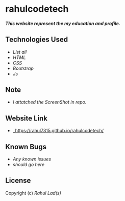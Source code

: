 # rahulcodetech

#### _This website represent the my education and profile._

## Technologies Used

* _List all_
* _HTML_
* _CSS_
* _Bootstrap_
* _Js_

## Note
* _I attatched the ScreenShot in repo._

## Website Link
* _https://rahul7315.github.io/rahulcodetech/

## Known Bugs

* _Any known issues_
* _should go here_

## License

Copyright (c)  _Rahul Lad(s)_
